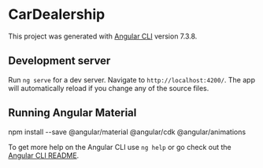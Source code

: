 # CarDealership

This project was generated with [Angular CLI](https://github.com/angular/angular-cli) version 7.3.8.

## Development server

Run `ng serve` for a dev server. Navigate to `http://localhost:4200/`. The app will automatically reload if you change any of the source files.

## Running Angular Material

npm install --save @angular/material @angular/cdk @angular/animations


To get more help on the Angular CLI use `ng help` or go check out the [Angular CLI README](https://github.com/angular/angular-cli/blob/master/README.md).
